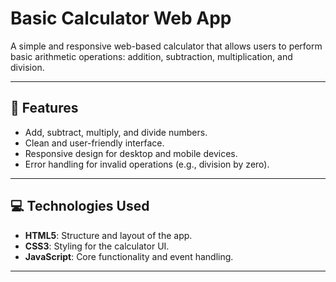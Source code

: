 # Basic Calculator Web App

A simple and responsive web-based calculator that allows users to perform basic arithmetic operations: addition, subtraction, multiplication, and division.

---

## 🚀 Features
- Add, subtract, multiply, and divide numbers.
- Clean and user-friendly interface.
- Responsive design for desktop and mobile devices.
- Error handling for invalid operations (e.g., division by zero).

---

## 💻 Technologies Used
- **HTML5**: Structure and layout of the app.
- **CSS3**: Styling for the calculator UI.
- **JavaScript**: Core functionality and event handling.

---


